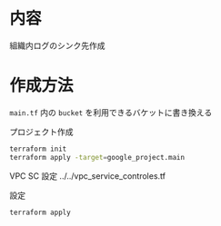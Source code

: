 # 内容
組織内ログのシンク先作成

# 作成方法
`main.tf` 内の `bucket` を利用できるバケットに書き換える

プロジェクト作成

```sh
terraform init
terraform apply -target=google_project.main
```

VPC SC 設定 ../../vpc_service_controles.tf

設定

```sh
terraform apply 
```
